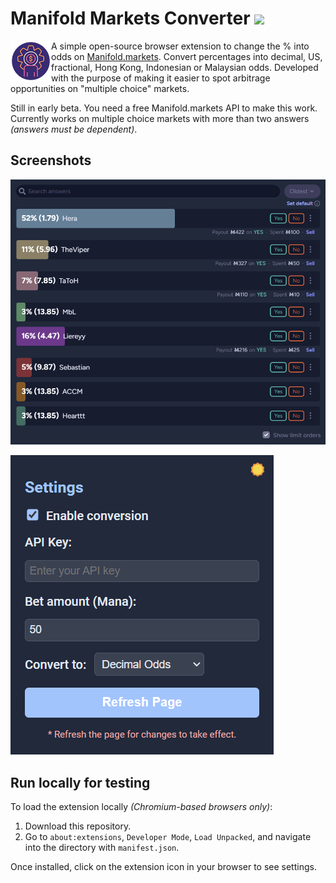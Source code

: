 # Manifold Markets Converter [![](https://img.shields.io/chrome-web-store/v/iknnonldghojokfkkecbkkagfjlhkdil?logo=google-chrome)](https://chrome.google.com/webstore/detail/manifold-markets-converte/iknnonldghojokfkkecbkkagfjlhkdil?hl=en)



<img align="left" src="Manifold Markets Converter/icon128.png" height="65px">

A simple open-source browser extension to change the % into odds on [Manifold.markets](https://manifold.markets?referrer=prezlus). Convert percentages into decimal, US, fractional, Hong Kong, Indonesian or Malaysian odds. Developed with the purpose of making it easier to spot arbitrage opportunities on "multiple choice" markets.

Still in early beta. You need a free Manifold.markets API to make this work. Currently works on multiple choice markets with more than two answers _(answers must be dependent)_.

## Screenshots

![App Screenshot](https://github.com/lines64/Manifold-Markets-Converter/blob/main/Screenshots/Manifold%20Markets.png)

![App Screenshot](https://github.com/lines64/Manifold-Markets-Converter/blob/main/Screenshots/Manifold%20Markets%20Extension%20Settings.png)


## Run locally for testing

To load the extension locally _(Chromium-based browsers only)_:

 1. Download this repository.
 2. Go to `about:extensions`, `Developer Mode`, `Load Unpacked`, and navigate into the directory with `manifest.json`.

Once installed, click on the extension icon in your browser to see settings.
